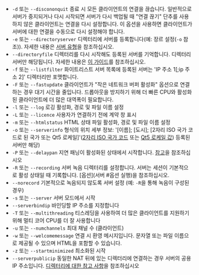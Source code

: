 - `-d` 또는 `--discononquit` 종료 시 모든 클라이언트의 연결을 끊습니다. 일반적으로 서버가 중지되거나 다시 시작되면 서버가 다시 백업될 때 "연결 끊기" 단추를 사용하지 않은 클라이언트는 연결을 다시 설정합니다. 이 옵션을 사용하면 클라이언트가 서버에 대한 연결을 수동으로 다시 설정해야 합니다.
- `-e` 또는 `--directoryserver` 디렉터리에 서버를 등록합니다(예: 장르 설정(`-o` 참조)). 자세한 내용은 [서버 유형](Running-a-Server#server-types)을 참조하십시오.
- `--directoryfile` 디렉터리를 다시 시작해도 등록된 서버를 기억합니다. 디렉터리 서버만 해당됩니다. 자세한 내용은 [이 가이드](디렉터리)를 참조하십시오.
- `-f` 또는 `--listfilter` 화이트리스트 서버 목록에 등록된 서버는 'IP 주소 1[;ip 주소 2]' 디렉터리만 포맷합니다.
- `-F` 또는 `--fastupdate` 클라이언트가 "작은 네트워크 버퍼 활성화" 옵션으로 연결하는 경우 대기 시간을 줄입니다. 드롭아웃을 방지하기 위해 더 빠른 CPU와 활성화된 클라이언트에 더 많은 대역폭이 필요합니다.
- `-l` 또는 `--log` 로깅 활성화, 경로 및 파일 이름 설정
- `-L` 또는 `--licence` 사용자가 연결하기 전에 계약 창 표시
- `-m` 또는 `--htmlstatus` HTML 상태 파일 활성화, 경로 및 파일 이름 설정
- `-o` 또는 `--serverinfo` 형식의 위치 세부 정보: '[이름]; [도시]; [2자리 ISO 국가 코드로 된 국가 또는 Qt5 로케일]'([2자리 ISO 국가 코드](https://ko.wikipedia.org/wiki/ISO_3166-1_alpha-2#Officially_assigned_code_elements) 또는 [Qt5 로케일 값](https://doc.qt.io/qt-5/qlocale.html#Country-enum)) 등록된 서버만 해당)
- `-P` 또는 `--delaypan` 지연 패닝이 활성화된 상태에서 시작합니다. [참고](Running-a-Server#delay-panning)을 참조하십시오
- `-R` 또는 `--recording` 서버 녹음 디렉터리를 설정합니다. 서버는 세션이 기본적으로 활성 상태일 때 기록합니다. [옵션](서버 #옵션 실행)을 참조하십시오.
- `--norecord` 기본적으로 녹음되지 않도록 서버 설정 (예: `-R`을 통해 녹음이 구성된 경우)
- `-s` 또는 `--server` 서버 모드에서 시작
- `--serverbindip` 바인딩할 IP 주소를 지정합니다
- `-T` 또는 `--multithreading` 티스레딩을 사용하여 더 많은 클라이언트를 지원하기 위해 멀티 코어 CPU를 더 잘 사용합니다
- `-u` 또는 `--numchannels` 최대 채널 수 (클라이언트)
- `-w` 또는 `--welcomemessage` 연결 시 환영 메시지입니다. 문자열 또는 파일 이름으로 제공될 수 있으며 HTML을 포함할 수 있습니다.
- `-z` 또는 `--startminimized` 최소화된 시작
- `--serverpublicip` 동일한 NAT 뒤에 있는 디렉터리에 연결하는 경우 서버의 공용 IP 주소입니다. [디렉터리에 대한 참고 사항](Directories#points-to-note-about-directories)을 참조하십시오
